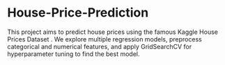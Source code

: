 # House-Price-Prediction
This project aims to predict house prices using the famous Kaggle House Prices Dataset . We explore multiple regression models, preprocess categorical and numerical features, and apply GridSearchCV for hyperparameter tuning to find the best model.
